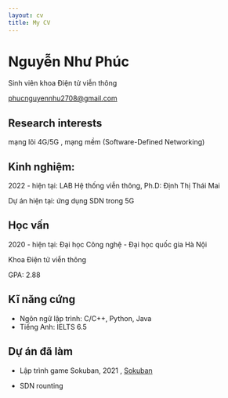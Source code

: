 ```yaml
---
layout: cv
title: My CV
---
```

# Nguyễn Như Phúc 

Sinh viên khoa Điện tử viễn thông 

<div id="webaddress">

<a href="phucnguyennhu2708@gmail.com">phucnguyennhu2708@gmail.com</a>

</div>


## Research interests

mạng lõi 4G/5G , mạng mềm (Software-Defined Networking) 


## Kinh nghiệm: 

2022 - hiện tại: LAB Hệ thống viễn thông, Ph.D: Định Thị Thái Mai

Dự án hiện tại: ứng dụng SDN trong 5G 


## Học vấn

2020 - hiện tại: Đại học Công nghệ - Đại học quốc gia Hà Nội 

Khoa Điện tử viễn thông 

GPA: 2.88 


## Kĩ năng cứng
-  Ngôn ngữ lập trình: C/C++, Python, Java 
-  Tiếng Anh: IELTS 6.5 


## Dự án đã làm 
- Lập trình game Sokuban, 2021 ,  [Sokuban](https://github.com/dtt3212/sokuban)

- SDN rounting 






<!-- ### Footer

Last updated: May 2013 -->


